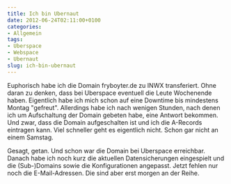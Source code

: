 ```yaml
---
title: Ich bin Ubernaut
date: 2012-06-24T02:11:00+0100
categories:
- Allgemein
tags:
- Uberspace
- Webspace
- Ubernaut
slug: ich-bin-ubernaut
---
```

Euphorisch habe ich die Domain fryboyter.de zu INWX transferiert. Ohne daran zu denken, dass bei Uberspace eventuell die Leute Wochenende haben. Eigentlich habe ich mich schon auf eine Downtime bis mindestens Montag "gefreut". Allerdings habe ich nach wenigen Stunden, nach denen ich um Aufschaltung der Domain gebeten habe, eine Antwort bekommen. Und zwar, dass die Domain aufgeschalten ist und ich die A-Records eintragen kann. Viel schneller geht es eigentlich nicht. Schon gar nicht an einem Samstag.

Gesagt, getan. Und schon war die Domain bei Uberspace erreichbar. Danach habe ich noch kurz die aktuellen Datensicherungen eingespielt und die (Sub-)Domains sowie die Konfigurationen angepasst. Jetzt fehlen nur noch die E-Mail-Adressen. Die sind aber erst morgen an der Reihe.
